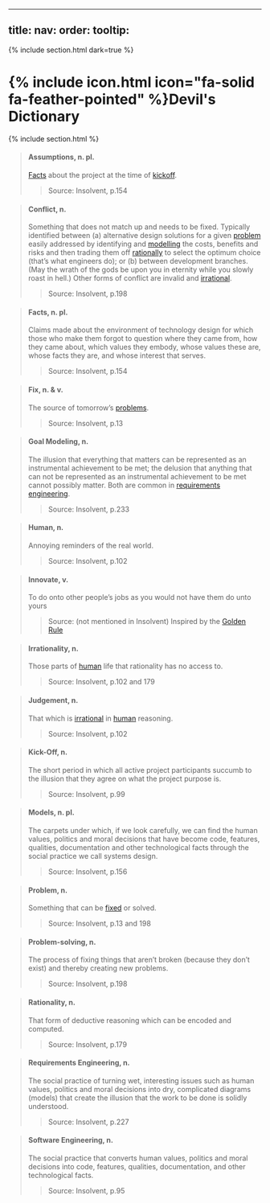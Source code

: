   ---
title: 
nav:
  order: 
  tooltip: 
---
{% include section.html dark=true %}
# {% include icon.html icon="fa-solid fa-feather-pointed" %}Devil's Dictionary


{% include section.html %}

>#### Assumptions, n. pl.
>
> [Facts](https://scd-github.github.io/jsd-lab-website-template/insolvent/devil%20dictionary/#facts-n-pl) about the project at the time of [kickoff](https://scd-github.github.io/jsd-lab-website-template/insolvent/devil%20dictionary/#kick-off-n).
>> Source: Insolvent, p.154 

>#### Conflict, n.
>
> Something that does not match up and needs to be fixed. Typically identified between (a) alternative design solutions for a given [problem](https://scd-github.github.io/jsd-lab-website-template/insolvent/devil%20dictionary/#problem-n) easily addressed by identifying and [modelling](https://scd-github.github.io/jsd-lab-website-template/insolvent/devil%20dictionary/#models-n-pl) the costs, benefits and risks and then trading them off [rationally](https://scd-github.github.io/jsd-lab-website-template/insolvent/devil%20dictionary/#rationality-n) to select the optimum choice (that’s what engineers do); or (b) between development branches. (May the wrath of the gods be upon you in eternity while you slowly roast in hell.) Other forms of conflict are invalid and [irrational](https://scd-github.github.io/jsd-lab-website-template/insolvent/devil%20dictionary/#rationality-n).
>> Source: Insolvent, p.198

>#### Facts, n. pl.
>
> Claims made about the environment of technology design for which those who make them forgot to question where they came from, how they came about, which values they embody, whose values these are, whose facts they are, and whose interest that serves.
>> Source: Insolvent, p.154 

>#### Fix, n. & v.
>
> The source of tomorrow’s [problems](https://scd-github.github.io/jsd-lab-website-template/insolvent/devil%20dictionary/#problem-n).
>> Source: Insolvent, p.13

>#### Goal Modeling, n.
>
> The illusion that everything that matters can be represented as an instrumental achievement to be met; the delusion that anything that can not be represented as an instrumental achievement to be met cannot possibly matter. Both are common in [requirements engineering](https://scd-github.github.io/jsd-lab-website-template/insolvent/devil%20dictionary/#requirements-engineering-n).
>> Source: Insolvent, p.233

>#### Human, n.
>
> Annoying reminders of the real world.
>> Source: Insolvent, p.102

>#### Innovate, v.
>
> To do onto other people’s jobs as you would not have them do unto yours
>> Source: (not mentioned in Insolvent) Inspired by the [Golden Rule](https://www.britannica.com/topic/Golden-Rule)

>#### Irrationality, n.
>
> Those parts of [human](https://scd-github.github.io/jsd-lab-website-template/insolvent/devil%20dictionary/#human-n) life that rationality has no access to.
>> Source: Insolvent, p.102 and 179

>#### Judgement, n.
>
> That which is [irrational](https://scd-github.github.io/jsd-lab-website-template/insolvent/devil%20dictionary/#irrationality-n) in [human](https://scd-github.github.io/jsd-lab-website-template/insolvent/devil%20dictionary/#human-n) reasoning.
>> Source: Insolvent, p.102

>#### Kick-Off, n.
>
> The short period in which all active project participants succumb to the illusion that they agree on what the project purpose is.
>> Source: Insolvent, p.99

>#### Models, n. pl.
>
> The carpets under which, if we look carefully, we can find the human values, politics and moral decisions that have become code, features, qualities, documentation and other technological facts through the social practice we call systems design.
>> Source: Insolvent, p.156

>#### Problem, n.
>
> Something that can be [fixed](https://scd-github.github.io/jsd-lab-website-template/insolvent/devil%20dictionary/#fix-n--v) or solved.
>> Source: Insolvent, p.13 and 198

>#### Problem-solving, n.
>
> The process of fixing things that aren’t broken (because they don’t exist) and thereby creating new problems.
>> Source: Insolvent, p.198

>#### Rationality, n.
>
> That form of deductive reasoning which can be encoded and computed.
>> Source: Insolvent, p.179

>#### Requirements Engineering, n.
>
> The social practice of turning wet, interesting issues such as human values, politics and moral decisions into dry, complicated diagrams (models) that create the illusion that the work to be done is solidly understood.
>> Source: Insolvent, p.227

>#### Software Engineering, n.
>
> The social practice that converts human values, politics and moral decisions into code, features, qualities, documentation, and other technological facts.
>> Source: Insolvent, p.95






